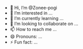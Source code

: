 - 👋 Hi, I’m @Zonee-pogi
- 👀 I’m interested in ...
- 🌱 I’m currently learning ...
- 💞️ I’m looking to collaborate on ...
- 📫 How to reach me ...
- 😄 Pronouns: ...
- ⚡ Fun fact: ...

<!---
Zonee-pogi/Zonee-pogi is a ✨ special ✨ repository because its `README.md` (this file) appears on your GitHub profile.
You can click the Preview link to take a look at your changes.
--->
